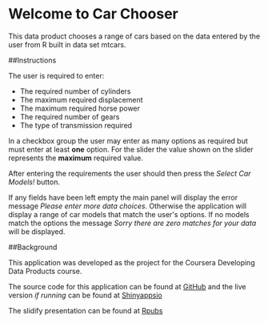 # Welcome to Car Chooser

This data product chooses a range of cars based on the data entered by the user from R built in data set mtcars.

##Instructions

The user is required to enter:

* The required number of cylinders
* The maximum required displacement
* The maximum required horse power
* The required number of gears
* The type of transmission required
 
In a checkbox group the user may enter as many options as required but must enter at least **one** option. For the slider the value shown on the slider represents the **maximum** required value.

After entering the requirements the user should then press the *Select Car Models!* button. 

If any fields have been left empty the main panel will display the error message *Please enter more data choices*. Otherwise the application will display a range of car models that match the user's options. If no models match the options the message *Sorry there are zero matches for your data* will be displayed.

##Background

This application was developed as the project for the Coursera Developing Data Products course. 

The source code for this application can be found at [GitHub](https://github.com/kjd58/Coursera-Develop-Data-Products-Project.git) and the live version *if running* can be found at [Shinyappsio](https://kjd58.shinyapps.io/CarChooser/)  
   
The slidify presentation can be found at [Rpubs](http://rpubs.com/kjd58/167987)

